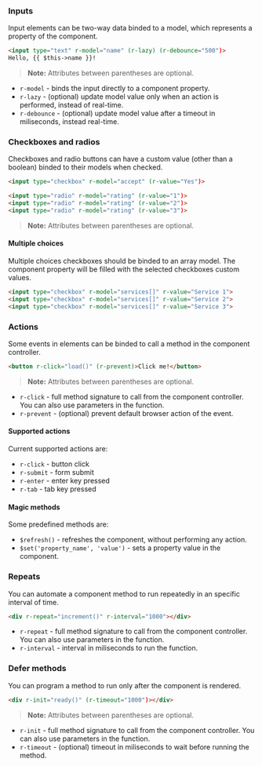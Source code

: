 ### Inputs
Input elements can be two-way data binded to a model, which represents a property of the component.

```html
<input type="text" r-model="name" (r-lazy) (r-debounce="500")>
Hello, {{ $this->name }}!
```

> **Note:** Attributes between parentheses are optional.

- `r-model` - binds the input directly to a component property.
- `r-lazy` - (optional) update model value only when an action is performed, instead of real-time.
- `r-debounce` - (optional) update model value after a timeout in miliseconds, instead real-time.

### Checkboxes and radios
Checkboxes and radio buttons can have a custom value (other than a boolean) binded to their models when checked.

```html
<input type="checkbox" r-model="accept" (r-value="Yes")>
```

```html
<input type="radio" r-model="rating" (r-value="1")>
<input type="radio" r-model="rating" (r-value="2")>
<input type="radio" r-model="rating" (r-value="3")>
```

> **Note:** Attributes between parentheses are optional.

#### Multiple choices
Multiple choices checkboxes should be binded to an array model. The component property will be filled with the selected checkboxes custom values.

```html
<input type="checkbox" r-model="services[]" r-value="Service 1">
<input type="checkbox" r-model="services[]" r-value="Service 2">
<input type="checkbox" r-model="services[]" r-value="Service 3">
```

### Actions
Some events in elements can be binded to call a method in the component controller.

```html
<button r-click="load()" (r-prevent)>Click me!</button>
```

> **Note:** Attributes between parentheses are optional.

- `r-click` - full method signature to call from the component controller. You can also use parameters in the function.
- `r-prevent` - (optional) prevent default browser action of the event.

#### Supported actions
Current supported actions are:

- `r-click` - button click
- `r-submit` - form submit
- `r-enter` - enter key pressed
- `r-tab` - tab key pressed

#### Magic methods
Some predefined methods are:

- `$refresh()` - refreshes the component, without performing any action.
- `$set('property_name', 'value')` - sets a property value in the component.

### Repeats
You can automate a component method to run repeatedly in an specific interval of time.

```html
<div r-repeat="increment()" r-interval="1000"></div>
```

- `r-repeat` - full method signature to call from the component controller. You can also use parameters in the function.
- `r-interval` - interval in miliseconds to run the function.

### Defer methods
You can program a method to run only after the component is rendered.

```html
<div r-init="ready()" (r-timeout="1000")></div>
```

> **Note:** Attributes between parentheses are optional.

- `r-init` - full method signature to call from the component controller. You can also use parameters in the function.
- `r-timeout` - (optional) timeout in miliseconds to wait before running the method.